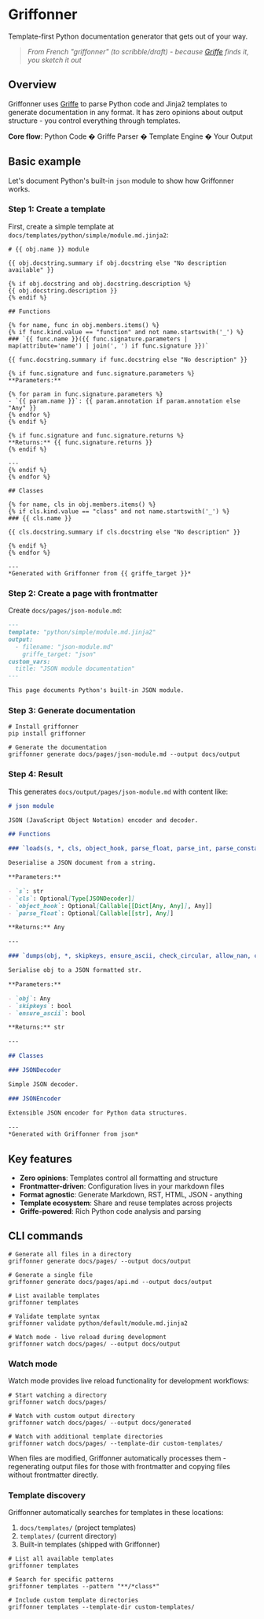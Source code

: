 # Griffonner

Template-first Python documentation generator that gets out of your way.

> *From French "griffonner" (to scribble/draft) - because [Griffe](https://mkdocstrings.github.io/griffe/) finds it, you sketch it out*

## Overview

Griffonner uses [Griffe](https://mkdocstrings.github.io/griffe/) to parse Python code and Jinja2 templates to generate documentation in any format. It has zero opinions about output structure - you control everything through templates.

**Core flow**: Python Code � Griffe Parser � Template Engine � Your Output

## Basic example

Let's document Python's built-in `json` module to show how Griffonner works.

### Step 1: Create a template

First, create a simple template at `docs/templates/python/simple/module.md.jinja2`:

```jinja2
# {{ obj.name }} module

{{ obj.docstring.summary if obj.docstring else "No description available" }}

{% if obj.docstring and obj.docstring.description %}
{{ obj.docstring.description }}
{% endif %}

## Functions

{% for name, func in obj.members.items() %}
{% if func.kind.value == "function" and not name.startswith('_') %}
### `{{ func.name }}({{ func.signature.parameters | map(attribute='name') | join(', ') if func.signature }})`

{{ func.docstring.summary if func.docstring else "No description" }}

{% if func.signature and func.signature.parameters %}
**Parameters:**

{% for param in func.signature.parameters %}
- `{{ param.name }}`: {{ param.annotation if param.annotation else "Any" }}
{% endfor %}
{% endif %}

{% if func.signature and func.signature.returns %}
**Returns:** {{ func.signature.returns }}
{% endif %}

---
{% endif %}
{% endfor %}

## Classes  

{% for name, cls in obj.members.items() %}
{% if cls.kind.value == "class" and not name.startswith('_') %}
### {{ cls.name }}

{{ cls.docstring.summary if cls.docstring else "No description" }}

{% endif %}
{% endfor %}

---
*Generated with Griffonner from {{ griffe_target }}*
```

### Step 2: Create a page with frontmatter

Create `docs/pages/json-module.md`:

```markdown
---
template: "python/simple/module.md.jinja2"
output:
  - filename: "json-module.md"
    griffe_target: "json"
custom_vars:
  title: "JSON module documentation"
---

This page documents Python's built-in JSON module.
```

### Step 3: Generate documentation

```shell
# Install griffonner
pip install griffonner

# Generate the documentation
griffonner generate docs/pages/json-module.md --output docs/output
```

### Step 4: Result

This generates `docs/output/pages/json-module.md` with content like:

```markdown
# json module

JSON (JavaScript Object Notation) encoder and decoder.

## Functions

### `loads(s, *, cls, object_hook, parse_float, parse_int, parse_constant, object_pairs_hook, **kw)`

Deserialise a JSON document from a string.

**Parameters:**

- `s`: str
- `cls`: Optional[Type[JSONDecoder]]
- `object_hook`: Optional[Callable[[Dict[Any, Any]], Any]]
- `parse_float`: Optional[Callable[[str], Any]]

**Returns:** Any

---

### `dumps(obj, *, skipkeys, ensure_ascii, check_circular, allow_nan, cls, indent, separators, default, sort_keys, **kw)`

Serialise obj to a JSON formatted str.

**Parameters:**

- `obj`: Any
- `skipkeys`: bool
- `ensure_ascii`: bool

**Returns:** str

---

## Classes

### JSONDecoder

Simple JSON decoder.

### JSONEncoder  

Extensible JSON encoder for Python data structures.

---
*Generated with Griffonner from json*
```

## Key features

- **Zero opinions**: Templates control all formatting and structure
- **Frontmatter-driven**: Configuration lives in your markdown files  
- **Format agnostic**: Generate Markdown, RST, HTML, JSON - anything
- **Template ecosystem**: Share and reuse templates across projects
- **Griffe-powered**: Rich Python code analysis and parsing

## CLI commands

```shell
# Generate all files in a directory
griffonner generate docs/pages/ --output docs/output

# Generate a single file
griffonner generate docs/pages/api.md --output docs/output

# List available templates
griffonner templates

# Validate template syntax
griffonner validate python/default/module.md.jinja2

# Watch mode - live reload during development
griffonner watch docs/pages/ --output docs/output
```

### Watch mode

Watch mode provides live reload functionality for development workflows:

```shell
# Start watching a directory
griffonner watch docs/pages/

# Watch with custom output directory  
griffonner watch docs/pages/ --output docs/generated

# Watch with additional template directories
griffonner watch docs/pages/ --template-dir custom-templates/
```

When files are modified, Griffonner automatically processes them - regenerating output files for those with frontmatter and copying files without frontmatter directly.

### Template discovery

Griffonner automatically searches for templates in these locations:

1. `docs/templates/` (project templates)
2. `templates/` (current directory)  
3. Built-in templates (shipped with Griffonner)

```shell
# List all available templates
griffonner templates

# Search for specific patterns
griffonner templates --pattern "**/*class*"

# Include custom template directories
griffonner templates --template-dir custom-templates/
```

